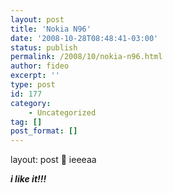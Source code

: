 ```yaml
---
layout: post
title: 'Nokia N96'
date: '2008-10-28T08:48:41-03:00'
status: publish
permalink: /2008/10/nokia-n96.html
author: fideo
excerpt: ''
type: post
id: 177
category:
    - Uncategorized
tag: []
post_format: []
---
```

layout: post
🙂 ieeeaa

***i like it!!!***